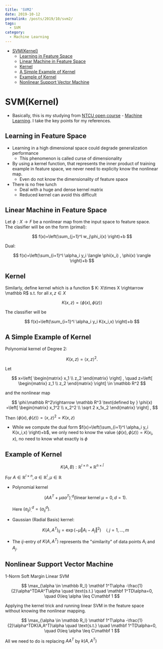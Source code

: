```yaml
---
title: 'SVM2'
date: 2019-10-12
permalink: /posts/2019/10/svm2/
tags:
  - SVM
category:
  - Machine Learning
---
```


- [SVM(Kernel)](#SVMKernel)
  - [Learning in Feature Space](#Learning-in-Feature-Space)
  - [Linear Machine in Feature Space](#Linear-Machine-in-Feature-Space)
  - [Kernel](#Kernel)
  - [A Simple Example of Kernel](#A-Simple-Example-of-Kernel)
  - [Example of Kernel](#Example-of-Kernel)
  - [Nonlinear Support Vector Machine](#Nonlinear-Support-Vector-Machine)

# SVM(Kernel)
- Basically, this is my studying from [NTCU open course](http://ocw.nctu.edu.tw/index.php) - [Machine Learning](http://ocw.nctu.edu.tw/course_detail.php?bgid=1&gid=1&nid=563&page=1). I  take the key points for my references.

## Learning in Feature Space
- Learning in a high dimensional space could degrade generalization performance
    * This phenomenon is called curse of dimensionality
- By using a kernel function, that represents the inner product of training example in feature space, we never need to explicity know the nonlinear map.
    * Even do not know the dimensionality of feature space
- There is no free lunch
    * Deal with a huge and dense kernel matrix
    * Reduced kernel can avoid this difficult

## Linear Machine in Feature Space
Let $\phi :X\rightarrow F$ be a nonlinear map from the input space to feature space. The clasifier will be on the form (primal):

$$
f(x)=\left(\sum_{j=1}^l w_j\phi_i(x) \right)+b
$$

Dual:

$$
f(x)=\left(\sum_{i=1}^l \alpha_i y_i \langle \phi(x_i) , \phi(x) \rangle  \right)+b
$$

## Kernel
Similarly, define kernel which is a function $
K: X\times X \rightarrow \mathbb R$ s.t. for all $x,z\in X$

$$
K(x,z)=\langle \phi(x),\phi(z)\rangle
$$

The classifier will be 

$$
f(x)=\left(\sum_{i=1}^l \alpha_i y_i K(x_i,x)  \right)+b
$$

## A Simple Example of Kernel
Polynomial kernel of Degree 2: 

$$K(x,z)=\langle x,z \rangle^2.$$

Let 

$$
x=\left[ \begin{matrix} x_1 \\ z_2 \end{matrix} \right] ,
\quad 
z=\left[ \begin{matrix} z_1 \\ z_2 \end{matrix} \right] \in \mathbb R^2
$$ 

and the nonlinear map

$$
 \phi:\mathbb R^2\rightarrow \mathbb R^3 \text{defined by } \phi(x) =\left[ \begin{matrix} x_1^2 \\ x_2^2 \\ \sqrt 2 x_1x_2 \end{matrix} \right] ,
$$

Then $\langle \phi(x),\phi(z)\rangle=\langle x,z\rangle^2=K(x,z)$

- While we compute the dual form $f(x)=\left(\sum_{i=1}^l \alpha_i y_i K(x_i,x)  \right)+b$, we only need to know the value $\langle \phi(x),\phi(z)\rangle=K(x_i,x)$, no need to know what exactly is $\phi$

## Example of Kernel

$$
K(A,B):\mathbb R^{l\times n}\times \mathbb R^{n\times \bar l}
$$

For $A\in \mathbb R^{l\times n}, a\in \mathbb R^l ,\mu \in \mathbb R$
- Polynomial kernel
   
  $$\left(AA^T+\mu aa^T\right)_.^d \left(\text{linear kernel } \mu=0,d=1 \right).$$ 

  Here $\left(a_{ij}\right)_.^d=\left(a_{ij}^d\right).$

- Gaussian (Radial Basis) kernel:
  
    $$K(A,A^T)_{ij}=\exp(-\mu\Vert A_i-A_j\Vert^2)\quad i,j=1,\dots,m$$

- The $ij$-entry of $K(A,A^T)$ represents the "similarity" of data points $A_i$ and $A_j$.

## Nonlinear Support Vector Machine
1-Norm Soft Margin Linear SVM

$$
\max_{\alpha \in \mathbb R_l} \mathbf 1^T\alpha -\frac{1}{2}\alpha^TDAA^T\alpha \quad \text{s.t.} \quad \mathbf 1^TD\alpha=0, \quad 0\leq \alpha \leq C\mathbf 1
$$

Applying the kernel trick and running linear SVM in the feature space without knowing the nonlinear mapping.

$$
\max_{\alpha \in \mathbb R_l} \mathbf 1^T\alpha -\frac{1}{2}\alpha^TDK(A,A^T)\alpha \quad \text{s.t.} \quad \mathbf 1^TD\alpha=0, \quad 0\leq \alpha \leq C\mathbf 1
$$

All we need to do is replacing $AA^T$ by $k(A,A^T)$